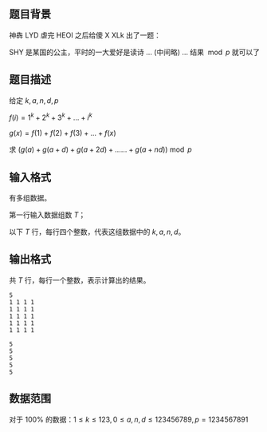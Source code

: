 ## 题目背景
神犇 LYD 虐完 HEOI 之后给傻 X XLk 出了一题：

SHY 是某国的公主，平时的一大爱好是读诗 $\dots$ (中间略) $\dots$ 结果 $\bmod p$ 就可以了
## 题目描述
给定 $k,a,n,d,p$

$f(i)=1^k+2^k+3^k+\dots +i^k$

$g(x)=f(1)+f(2)+f(3)+\dots +f(x)$

求 $(g(a)+g(a+d)+g(a+2d)+......+g(a+nd)) \bmod p$

## 输入格式
有多组数据。

第一行输入数据组数 $T$；

以下 $T$ 行，每行四个整数，代表这组数据中的 $k,a,n,d$。

## 输出格式
共 $T$ 行，每行一个整数，表示计算出的结果。

```input1
5
1 1 1 1
1 1 1 1
1 1 1 1
1 1 1 1
1 1 1 1
```

```output1
5
5
5
5
5
```

## 数据范围
对于 $100\%$ 的数据：$1\leq k\leq 123,0\leq a,n,d\leq 123456789,p=1234567891$


